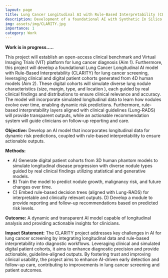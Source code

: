 ```yaml
---
layout: page
title: Lung Cancer Longitudinal AI with Rule-Based Interpretability (CLARITY)
description: Development of a foundational AI with Synthetic In Silico longitudinal Digital Humans.
img: assets/img/CLARITY.jpg
importance: 1
category: Work
---
```


**Work is in progress.....**

This project will establish an open-access clinical benchmark and Virtual Imaging Trials (VIT) platform for lung cancer diagnosis (Aim 1). Furthermore, this project will develop a foundational Lung Cancer Longitudinal AI model with Rule-Based Interpretability (CLARITY) for lung cancer screening, leveraging clinical and digital patient cohorts generated from 4D human models (Aim 2). These digital cohorts will simulate diverse lung nodule characteristics (size, margin, type, and location ), each guided by real clinical findings and distributions to ensure clinical
relevance and accuracy. The model will incorporate simulated longitudinal data to learn how nodules evolve over time, enabling dynamic risk predictions. Furthermore, rule-based interpretability layers aligned with clinical guidelines (Lung-RADS) will provide transparent outputs, while an actionable recommendation system will guide clinicians on follow-up reporting and care.

**Objective:** Develop an AI model that incorporates longitudinal data for dynamic risk predictions, coupled with rule-based
interpretability to ensure actionable outputs.

**Methods:** 
* A) Generate digital patient cohorts from 3D human phantom models to simulate longitudinal disease
progression with diverse nodule types guided by real clinical findings utilizing statistical and generative models.
* B) Train the model to predict nodule growth, malignancy risk, and future changes over time.
* C) Embed rule-based decision trees
(aligned with Lung-RADS) for interpretable and clinically relevant outputs.
D) Develop a module to provide reporting
and follow-up recommendations based on predicted risk levels.

**Outcome:** A dynamic and transparent AI model capable of longitudinal analysis and providing actionable insights for
clinicians.

**Impact Statement:** The CLARITY project addresses key challenges in AI for lung cancer screening by integrating
longitudinal data and rule-based interpretability into diagnostic workflows. Leveraging clinical and simulated digital
patient cohorts, it aims to enhance diagnostic precision and provide actionable, guideline-aligned outputs. By fostering
trust and improving clinical usability, the project aims to enhance AI-driven early detection and follow-up care,
contributing to improvements in lung cancer screening and patient outcomes.

